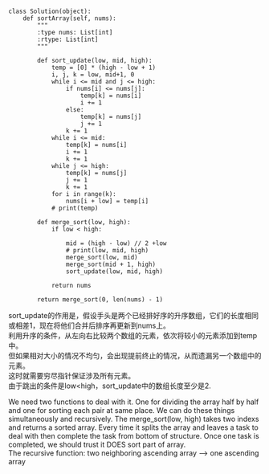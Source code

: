 ```

class Solution(object):
    def sortArray(self, nums):
        """
        :type nums: List[int]
        :rtype: List[int]
        """

        def sort_update(low, mid, high):
            temp = [0] * (high - low + 1)
            i, j, k = low, mid+1, 0
            while i <= mid and j <= high:
                if nums[i] <= nums[j]:
                    temp[k] = nums[i]
                    i += 1
                else:
                    temp[k] = nums[j]
                    j += 1
                k += 1
            while i <= mid:
                temp[k] = nums[i]
                i += 1
                k += 1
            while j <= high:
                temp[k] = nums[j]
                j += 1
                k += 1
            for i in range(k):
                nums[i + low] = temp[i]
            # print(temp)

        def merge_sort(low, high):
            if low < high:

                mid = (high - low) // 2 +low
                # print(low, mid, high)
                merge_sort(low, mid)
                merge_sort(mid + 1, high)
                sort_update(low, mid, high)

            return nums

        return merge_sort(0, len(nums) - 1)

```
sort_update的作用是，假设手头是两个已经排好序的升序数组，它们的长度相同或相差1，现在将他们合并后排序再更新到nums上。  
利用升序的条件，从左向右比较两个数组的元素，依次将较小的元素添加到temp中。  
但如果相对大小的情况不均匀，会出现提前终止的情况，从而遗漏另一个数组中的元素。  
这时就需要穷尽指针保证涉及所有元素。  
由于跳出的条件是low<high，sort_update中的数组长度至少是2.

We need two functions to deal with it. One for dividing the array half by half and one for sorting each pair at same place. 
We can do these things simultaneously and recursively. 
The merge_sort(low, high) takes two indexs and returns a sorted array.
Every time it splits the array and leaves a task to deal with then complete the task from bottom of structure.
Once one task is completed, we should trust it DOES sort part of array.  
The recursive function: two neighboring ascending array --> one ascending array
